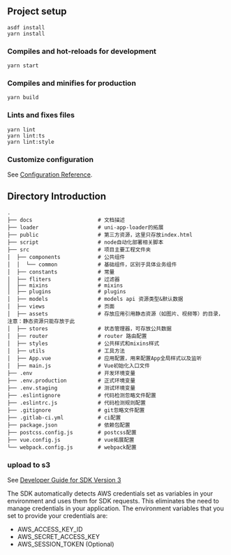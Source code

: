 ## Project setup
```
asdf install
yarn install
```

### Compiles and hot-reloads for development
```
yarn start
```

### Compiles and minifies for production
```
yarn build
```

### Lints and fixes files
```
yarn lint
yarn lint:ts
yarn lint:style
```

### Customize configuration
See [Configuration Reference](https://cli.vuejs.org/config/).


## Directory Introduction

```
.
├── docs                     # 文档描述
├── loader                   # uni-app-loader的拓展
├── public                   # 第三方资源，这里只存放index.html
├── script                   # node自动化部署相关脚本
├── src                      # 项目主要工程文件夹
│  ├── components            # 公共组件
│  │  └── common             # 基础组件，区别于具体业务组件
│  ├── constants             # 常量
│  ├── fliters               # 过滤器
│  ├── mixins                # mixins
│  ├── plugins               # plugins
│  ├── models                # models api 资源类型&默认数据
│  ├── views                 # 页面
│  ├── assets                # 存放应用引用静态资源（如图片、视频等）的目录，注意：静态资源只能存放于此
│  ├── stores                # 状态管理器，可存放公共数据
│  ├── router                # router 路由配置
│  ├── styles                # 公共样式和mixins样式
│  ├── utils                 # 工具方法
│  ├── App.vue               # 应用配置，用来配置App全局样式以及监听
│  ├── main.js               # Vue初始化入口文件
├── .env                     # 开发环境变量
├── .env.production          # 正式环境变量
├── .env.staging             # 测试环境变量
├── .eslintignore            # 代码检测忽略文件配置
├── .eslintrc.js             # 代码检测规则配置
├── .gitignore               # git忽略文件配置
├── .gitlab-ci.yml           # ci配置
├── package.json             # 依赖包配置
├── postcss.config.js        # postcss配置
├── vue.config.js            # vue拓展配置
└── webpack.config.js        # webpack配置
```
### upload to s3
See [Developer Guide for SDK Version 3](https://docs.aws.amazon.com/zh_cn/sdk-for-javascript/v3/developer-guide/setting-credentials-node.html)

The SDK automatically detects AWS credentials set as variables in your environment and uses them for SDK requests. This eliminates the need to manage credentials in your application. The environment variables that you set to provide your credentials are:
- AWS_ACCESS_KEY_ID
- AWS_SECRET_ACCESS_KEY
- AWS_SESSION_TOKEN (Optional)

